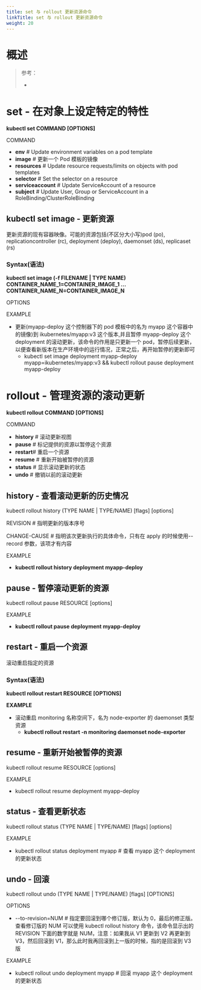 ```yaml
---
title: set 与 rollout 更新资源命令
linkTitle: set 与 rollout 更新资源命令
weight: 20
---
```


# 概述

> 参考：
>
> - 

# set - 在对象上设定特定的特性

**kubectl set COMMAND \[OPTIONS]**

COMMAND

- **env** # Update environment variables on a pod template
- **image** # 更新一个 Pod 模板的镜像
- **resources** # Update resource requests/limits on objects with pod templates
- **selector** # Set the selector on a resource
- **serviceaccount** # Update ServiceAccount of a resource
- **subject** # Update User, Group or ServiceAccount in a RoleBinding/ClusterRoleBinding

## kubectl set image - 更新资源

更新资源的现有容器映像。可能的资源包括(不区分大小写)pod (po), replicationcontroller (rc), deployment (deploy), daemonset (ds), replicaset (rs)

### Syntax(语法)

**kubectl set image (-f FILENAME | TYPE NAME) CONTAINER_NAME_1=CONTAINER_IMAGE_1 ... CONTAINER_NAME_N=CONTAINER_IMAGE_N**

OPTIONS

EXAMPLE

- 更新(myapp-deploy 这个控制器下的 pod 模板中的名为 myapp 这个容器中的镜像)到 ikubernetes/myapp:v3 这个版本,并且暂停 myapp-deploy 这个 deployment 的滚动更新，该命令的作用是只更新一个 pod，暂停后续更新，以便查看新版本在生产环境中的运行情况，正常之后，再开始暂停的更新即可
  - kubectl set image deployment myapp-deploy myapp=ikubernetes/myapp:v3 && kubectl rollout pause deployment myapp-deploy

# rollout - 管理资源的滚动更新

**kubectl rollout COMMAND \[OPTIONS]**

COMMAND

- **history** # 滚动更新视图
- **pause** # 标记提供的资源以暂停这个资源
- **restart**# 重启一个资源
- **resume** # 重新开始被暂停的资源
- **status** # 显示滚动更新的状态
- **undo** # 撤销以前的滚动更新

## history - 查看滚动更新的历史情况

kubectl rollout history (TYPE NAME | TYPE/NAME) \[flags] \[options]

REVISION # 指明更新的版本序号

CHANGE-CAUSE # 指明该次更新执行的具体命令，只有在 apply 的时候使用--record 参数，该项才有内容

EXAMPLE

- **kubectl rollout history deployment myapp-deploy**

## pause - 暂停滚动更新的资源

kubectl rollout pause RESOURCE \[options]

EXAMPLE

- **kubectl rollout pause deployment myapp-deploy**

## restart - 重启一个资源

滚动重启指定的资源

### Syntax(语法)

**kubectl rollout restart RESOURCE \[OPTIONS]**

**EXAMPLE**

- 滚动重启 monitoring 名称空间下，名为 node-exporter 的 daemonset 类型资源
  - **kubectl rollout restart -n monitoring daemonset node-exporter**

## resume - 重新开始被暂停的资源

kubectl rollout resume RESOURCE \[options]

EXAMPLE

- kubectl rollout resume deployment myapp-deploy

## status - 查看更新状态

kubectl rollout status (TYPE NAME | TYPE/NAME) \[flags] \[options]

EXAMPLE

- kubectl rollout status deployment myapp # 查看 myapp 这个 deployment 的更新状态

## undo - 回滚

kubectl rollout undo (TYPE NAME | TYPE/NAME) \[flags] \[OPTIONS]

OPTIONS

- --to-revision=NUM # 指定要回滚到哪个修订版，默认为 0，最后的修正版。查看修订版的 NUM 可以使用 kubectl rollout history 命令，该命令显示出的 REVISION 下面的数字就是 NUM，注意：如果我从 V1 更新到 V2 再更新到 V3，然后回滚到 V1，那么此时我再回滚到上一版的时候，指的是回滚到 V3 版

EXAMPLE

- kubectl rollout undo deployment myapp # 回滚 myapp 这个 deployment 的更新状态
